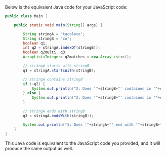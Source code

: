 Below is the equivalent Java code for your JavaScript code:

```java
public class Main {

    public static void main(String[] args) {

        String stringA = "tacoloco";
        String stringB = "co";
        boolean q1;
        int q2 = stringA.indexOf(stringB));
        boolean q2multi, q3;
        ArrayList<Integer> q2matches = new ArrayList<>();

        // stringA starts with stringB
        q1 = stringA.startsWith(stringB);

        // stringA contains stringB
        if (~q2) {
            System.out.println("2: Does '"+stringB+"' contained in '"+stringA+"'? Yes, at index "+ q2 +".");
        } else {
            System.out.println("2: Does '"+stringB+"' contained in '"+stringA+"'? No.");
        }

        // stringA ends with stringB
        q3 = stringA.endsWith(stringB));

        System.out.println("3: Does '"+stringA+"' end with '"+stringB+"'? " + ( q3 ? "Yes." : "No."))));
    }
}
```
This Java code is equivalent to the JavaScript code you provided, and it will produce the same output as well.
